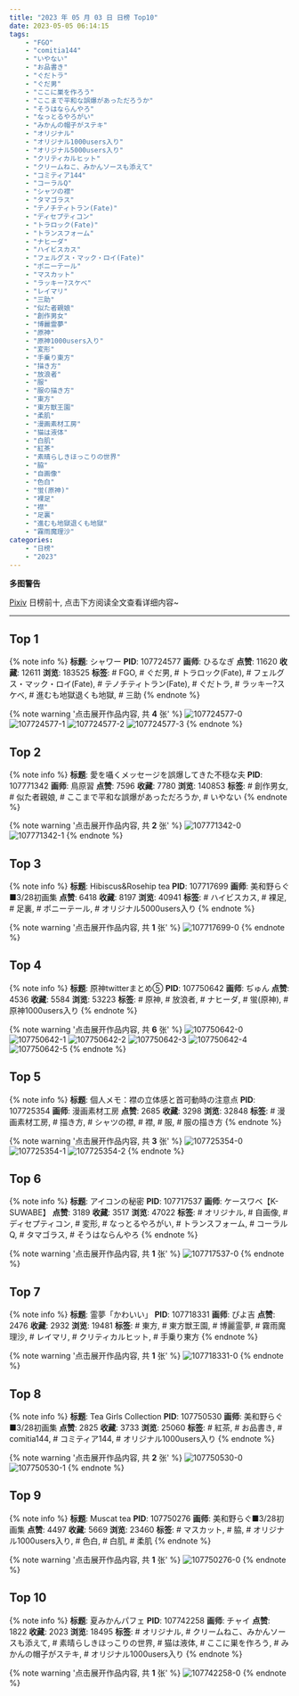 ```yaml
---
title: "2023 年 05 月 03 日 日榜 Top10"
date: 2023-05-05 06:14:15
tags:
    - "FGO"
    - "comitia144"
    - "いやない"
    - "お品書き"
    - "ぐだトラ"
    - "ぐだ男"
    - "ここに巣を作ろう"
    - "ここまで平和な誤爆があっただろうか"
    - "そうはならんやろ"
    - "なっとるやろがい"
    - "みかんの帽子がステキ"
    - "オリジナル"
    - "オリジナル1000users入り"
    - "オリジナル5000users入り"
    - "クリティカルヒット"
    - "クリームねこ、みかんソースも添えて"
    - "コミティア144"
    - "コーラルQ"
    - "シャツの襟"
    - "タマゴラス"
    - "テノチティトラン(Fate)"
    - "ディセプティコン"
    - "トラロック(Fate)"
    - "トランスフォーム"
    - "ナヒーダ"
    - "ハイビスカス"
    - "フェルグス・マック・ロイ(Fate)"
    - "ポニーテール"
    - "マスカット"
    - "ラッキー?スケベ"
    - "レイマリ"
    - "三助"
    - "似た者親娘"
    - "創作男女"
    - "博麗霊夢"
    - "原神"
    - "原神1000users入り"
    - "変形"
    - "手乗り東方"
    - "描き方"
    - "放浪者"
    - "服"
    - "服の描き方"
    - "東方"
    - "東方獣王園"
    - "柔肌"
    - "漫画素材工房"
    - "猫は液体"
    - "白肌"
    - "紅茶"
    - "素晴らしきほっこりの世界"
    - "脇"
    - "自画像"
    - "色白"
    - "蛍(原神)"
    - "裸足"
    - "襟"
    - "足裏"
    - "進むも地獄退くも地獄"
    - "霧雨魔理沙"
categories:
    - "日榜"
    - "2023"
---
```


<i class="fa fa-triangle-exclamation"></i>**多图警告**<i class="fa fa-triangle-exclamation"></i>

[Pixiv](https://www.pixiv.net/) 日榜前十, 点击下方阅读全文查看详细内容~

<!-- more -->

---

## Top 1

{% note info %}
**标题**: シャワー
**PID**: 107724577 **画师**: ひるなぎ
**点赞**: 11620 **收藏**: 12611 **浏览**: 183525
**标签**: # FGO, # ぐだ男, # トラロック(Fate), # フェルグス・マック・ロイ(Fate), # テノチティトラン(Fate), # ぐだトラ, # ラッキー?スケベ, # 進むも地獄退くも地獄, # 三助
{% endnote %}

{% note warning '点击展开作品内容, 共 **4** 张' %}
![107724577-0](https://i.pixiv.re/img-original/img/2023/05/02/06/00/09/107724577_p0.jpg)
![107724577-1](https://i.pixiv.re/img-original/img/2023/05/02/06/00/09/107724577_p1.jpg)
![107724577-2](https://i.pixiv.re/img-original/img/2023/05/02/06/00/09/107724577_p2.jpg)
![107724577-3](https://i.pixiv.re/img-original/img/2023/05/02/06/00/09/107724577_p3.jpg)
{% endnote %}

## Top 2

{% note info %}
**标题**: 愛を囁くメッセージを誤爆してきた不穏な夫
**PID**: 107771342 **画师**: 鳥原習
**点赞**: 7596 **收藏**: 7780 **浏览**: 140853
**标签**: # 創作男女, # 似た者親娘, # ここまで平和な誤爆があっただろうか, # いやない
{% endnote %}

{% note warning '点击展开作品内容, 共 **2** 张' %}
![107771342-0](https://i.pixiv.re/img-original/img/2023/05/03/18/00/33/107771342_p0.jpg)
![107771342-1](https://i.pixiv.re/img-original/img/2023/05/03/18/00/33/107771342_p1.jpg)
{% endnote %}

## Top 3

{% note info %}
**标题**: Hibiscus&Rosehip tea
**PID**: 107717699 **画师**: 美和野らぐ■3/28初画集
**点赞**: 6418 **收藏**: 8197 **浏览**: 40941
**标签**: # ハイビスカス, # 裸足, # 足裏, # ポニーテール, # オリジナル5000users入り
{% endnote %}

{% note warning '点击展开作品内容, 共 **1** 张' %}
![107717699-0](https://i.pixiv.re/img-original/img/2023/05/02/00/03/49/107717699_p0.png)
{% endnote %}

## Top 4

{% note info %}
**标题**: 原神twitterまとめ⑤
**PID**: 107750642 **画师**: ぢゅん
**点赞**: 4536 **收藏**: 5584 **浏览**: 53223
**标签**: # 原神, # 放浪者, # ナヒーダ, # 蛍(原神), # 原神1000users入り
{% endnote %}

{% note warning '点击展开作品内容, 共 **6** 张' %}
![107750642-0](https://i.pixiv.re/img-original/img/2023/05/03/00/03/41/107750642_p0.jpg)
![107750642-1](https://i.pixiv.re/img-original/img/2023/05/03/00/03/41/107750642_p1.jpg)
![107750642-2](https://i.pixiv.re/img-original/img/2023/05/03/00/03/41/107750642_p2.jpg)
![107750642-3](https://i.pixiv.re/img-original/img/2023/05/03/00/03/41/107750642_p3.jpg)
![107750642-4](https://i.pixiv.re/img-original/img/2023/05/03/00/03/41/107750642_p4.jpg)
![107750642-5](https://i.pixiv.re/img-original/img/2023/05/03/00/03/41/107750642_p5.jpg)
{% endnote %}

## Top 5

{% note info %}
**标题**: 個人メモ：襟の立体感と首可動時の注意点
**PID**: 107725354 **画师**: 漫画素材工房
**点赞**: 2685 **收藏**: 3298 **浏览**: 32848
**标签**: # 漫画素材工房, # 描き方, # シャツの襟, # 襟, # 服, # 服の描き方
{% endnote %}

{% note warning '点击展开作品内容, 共 **3** 张' %}
![107725354-0](https://i.pixiv.re/img-original/img/2023/05/02/07/00/13/107725354_p0.jpg)
![107725354-1](https://i.pixiv.re/img-original/img/2023/05/02/07/00/13/107725354_p1.jpg)
![107725354-2](https://i.pixiv.re/img-original/img/2023/05/02/07/00/13/107725354_p2.jpg)
{% endnote %}

## Top 6

{% note info %}
**标题**: アイコンの秘密
**PID**: 107717537 **画师**: ケースワベ【K-SUWABE】
**点赞**: 3189 **收藏**: 3517 **浏览**: 47022
**标签**: # オリジナル, # 自画像, # ディセプティコン, # 変形, # なっとるやろがい, # トランスフォーム, # コーラルQ, # タマゴラス, # そうはならんやろ
{% endnote %}

{% note warning '点击展开作品内容, 共 **1** 张' %}
![107717537-0](https://i.pixiv.re/img-original/img/2023/05/02/00/02/00/107717537_p0.jpg)
{% endnote %}

## Top 7

{% note info %}
**标题**: 霊夢「かわいい」
**PID**: 107718331 **画师**: ぴよ吉
**点赞**: 2476 **收藏**: 2932 **浏览**: 19481
**标签**: # 東方, # 東方獣王園, # 博麗霊夢, # 霧雨魔理沙, # レイマリ, # クリティカルヒット, # 手乗り東方
{% endnote %}

{% note warning '点击展开作品内容, 共 **1** 张' %}
![107718331-0](https://i.pixiv.re/img-original/img/2023/05/02/00/23/20/107718331_p0.jpg)
{% endnote %}

## Top 8

{% note info %}
**标题**: Tea Girls Collection
**PID**: 107750530 **画师**: 美和野らぐ■3/28初画集
**点赞**: 2825 **收藏**: 3733 **浏览**: 25060
**标签**: # 紅茶, # お品書き, # comitia144, # コミティア144, # オリジナル1000users入り
{% endnote %}

{% note warning '点击展开作品内容, 共 **2** 张' %}
![107750530-0](https://i.pixiv.re/img-original/img/2023/05/03/00/02/17/107750530_p0.png)
![107750530-1](https://i.pixiv.re/img-original/img/2023/05/03/00/02/17/107750530_p1.png)
{% endnote %}

## Top 9

{% note info %}
**标题**: Muscat tea
**PID**: 107750276 **画师**: 美和野らぐ■3/28初画集
**点赞**: 4497 **收藏**: 5669 **浏览**: 23460
**标签**: # マスカット, # 脇, # オリジナル1000users入り, # 色白, # 白肌, # 柔肌
{% endnote %}

{% note warning '点击展开作品内容, 共 **1** 张' %}
![107750276-0](https://i.pixiv.re/img-original/img/2023/05/03/00/00/13/107750276_p0.png)
{% endnote %}

## Top 10

{% note info %}
**标题**: 夏みかんパフェ
**PID**: 107742258 **画师**: チャイ
**点赞**: 1822 **收藏**: 2023 **浏览**: 18495
**标签**: # オリジナル, # クリームねこ、みかんソースも添えて, # 素晴らしきほっこりの世界, # 猫は液体, # ここに巣を作ろう, # みかんの帽子がステキ, # オリジナル1000users入り
{% endnote %}

{% note warning '点击展开作品内容, 共 **1** 张' %}
![107742258-0](https://i.pixiv.re/img-original/img/2023/05/02/20/30/01/107742258_p0.png)
{% endnote %}
